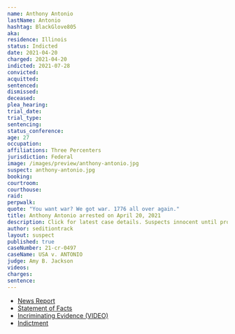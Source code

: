 ```yaml
---
name: Anthony Antonio
lastName: Antonio
hashtag: BlackGlove805
aka:
residence: Illinois
status: Indicted
date: 2021-04-20
charged: 2021-04-20
indicted: 2021-07-28
convicted:
acquitted:
sentenced:
dismissed:
deceased:
plea_hearing:
trial_date:
trial_type:
sentencing:
status_conference:
age: 27
occupation:
affiliations: Three Percenters
jurisdiction: Federal
image: /images/preview/anthony-antonio.jpg
suspect: anthony-antonio.jpg
booking:
courtroom:
courthouse:
raid:
perpwalk:
quote: "You want war? We got war. 1776 all over again."
title: Anthony Antonio arrested on April 20, 2021
description: Click for latest case details. Suspects innocent until proven guilty.
author: seditiontrack
layout: suspect
published: true
caseNumber: 21-cr-0497
caseName: USA v. ANTONIO
judge: Amy B. Jackson
videos:
charges:
sentence:
---
```

- [News Report](https://baytobaynews.com/stories/former-kent-county-resident-charged-in-us-capitol-riot,46025)
- [Statement of Facts](https://www.justice.gov/usao-dc/case-multi-defendant/file/1389341/download)
- [Incriminating Evidence (VIDEO)](https://www.youtube.com/watch?v=hAkAAoI6_i8&t=160s)
- [Indictment](https://www.justice.gov/usao-dc/case-multi-defendant/file/1423521/download)
